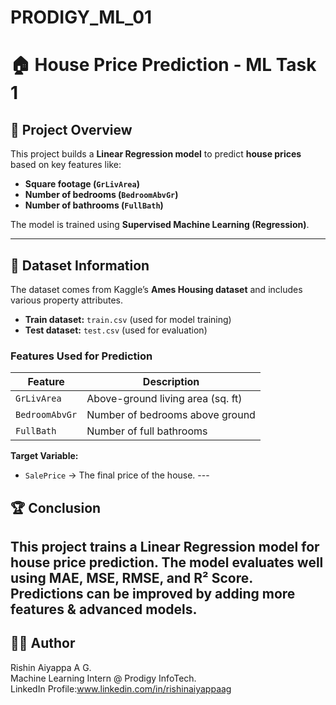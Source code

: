 # PRODIGY_ML_01
# 🏠 House Price Prediction - ML Task 1

## 📌 Project Overview
This project builds a **Linear Regression model** to predict **house prices** based on key features like:  
- **Square footage (`GrLivArea`)**
- **Number of bedrooms (`BedroomAbvGr`)**
- **Number of bathrooms (`FullBath`)**

The model is trained using **Supervised Machine Learning (Regression)**.

---

## 📂 Dataset Information
The dataset comes from Kaggle’s **Ames Housing dataset** and includes various property attributes.  
- **Train dataset:** `train.csv` (used for model training)  
- **Test dataset:** `test.csv` (used for evaluation)  

### **Features Used for Prediction**
| Feature        | Description |
|---------------|------------|
| `GrLivArea`   | Above-ground living area (sq. ft) |
| `BedroomAbvGr` | Number of bedrooms above ground |
| `FullBath`    | Number of full bathrooms |

**Target Variable:**  
- `SalePrice` → The final price of the house.
  ---<br>
 ## **🏆 Conclusion**<br>
This project trains a Linear Regression model for house price prediction.
The model evaluates well using MAE, MSE, RMSE, and R² Score.
Predictions can be improved by adding more features & advanced models.<br>
---
## **👨‍💻 Author**<br>
Rishin Aiyappa A G.<br>
Machine Learning Intern @ Prodigy InfoTech.<br>
LinkedIn Profile:www.linkedin.com/in/rishinaiyappaag







